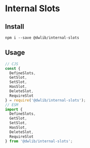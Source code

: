 # Internal Slots

## Install
`npm i --save @dwlib/internal-slots`

## Usage
```javascript
// CJS
const {
  DefineSlots,
  GetSlot,
  SetSlot,
  HasSlot,
  DeleteSlot,
  RequireSlot
} = require('@dwlib/internal-slots');
// ESM
import {
  DefineSlots,
  GetSlot,
  SetSlot,
  HasSlot,
  DeleteSlot,
  RequireSlot
} from '@dwlib/internal-slots';
```
